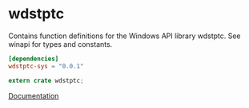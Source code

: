 # wdstptc #
Contains function definitions for the Windows API library wdstptc. See winapi for types and constants.

```toml
[dependencies]
wdstptc-sys = "0.0.1"
```

```rust
extern crate wdstptc;
```

[Documentation](https://retep998.github.io/doc/wdstptc/)
